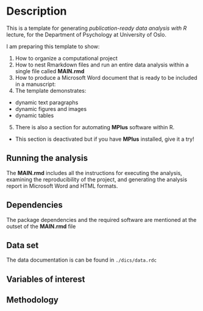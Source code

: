 Description
===========

This is a template for generating _publication-ready data analysis with R_ lecture,
for the Department of Psychology at University of Oslo. 

I am preparing this template to show:

1. How to organize a computational project
2. How to nest Rmarkdown files and run an entire data analysis within a single file called __MAIN.rmd__
3. How to produce a Microsoft Word document that is ready to be included in a manuscript:
4. The template demonstrates:
  + dynamic text paragraphs
  + dynamic figures and images
  + dynamic tables
5. There is also a section for automating __MPlus__ software within R. 
  + This section is deactivated but if you have __MPlus__ installed, give it a try! 


Running the analysis
---------------------

The __MAIN.rmd__ includes all the instructions for executing the analysis, examining the reproducibility of
the project, and generating the analysis report in Microsoft Word and HTML formats. 


Dependencies
---------------------

The package dependencies and the required software are mentioned at the outset of the __MAIN.rmd__ file


Data set
---------------------

The data documentation is can be found in `./dics/data.rdc` 

Variables of interest
---------------------


Methodology
---------------------


